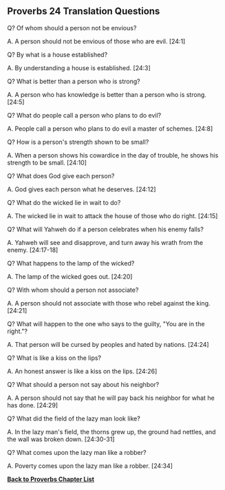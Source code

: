 ## Proverbs 24 Translation Questions ##

Q? Of whom should a person not be envious?

A. A person should not be envious of those who are evil. [24:1]

Q? By what is a house established?

A. By understanding a house is established. [24:3]

Q? What is better than a person who is strong?

A. A person who has knowledge is better than a person who is strong. [24:5]

Q? What do people call a person who plans to do evil?

A. People call a person who plans to do evil a master of schemes. [24:8]

Q? How is a person's strength shown to be small?

A. When a person shows his cowardice in the day of trouble, he shows his strength to be small. [24:10]

Q? What does God give each person?

A. God gives each person what he deserves. [24:12]

Q? What do the wicked lie in wait to do?

A. The wicked lie in wait to attack the house of those who do right. [24:15]

Q? What will Yahweh do if a person celebrates when his enemy falls?

A. Yahweh will see and disapprove, and turn away his wrath from the enemy. [24:17-18]

Q? What happens to the lamp of the wicked?

A. The lamp of the wicked goes out. [24:20]

Q? With whom should a person not associate?

A. A person should not associate with those who rebel against the king. [24:21]

Q? What will happen to the one who says to the guilty, "You are in the right."?

A. That person will be cursed by peoples and hated by nations. [24:24]

Q? What is like a kiss on the lips?

A. An honest answer is like a kiss on the lips. [24:26]

Q? What should a person not say about his neighbor?

A. A person should not say that he will pay back his neighbor for what he has done. [24:29]

Q? What did the field of the lazy man look like?

A. In the lazy man's field, the thorns grew up, the ground had nettles, and the wall was broken down. [24:30-31]

Q? What comes upon the lazy man like a robber?

A. Poverty comes upon the lazy man like a robber. [24:34]

__[Back to Proverbs Chapter List](./)__

